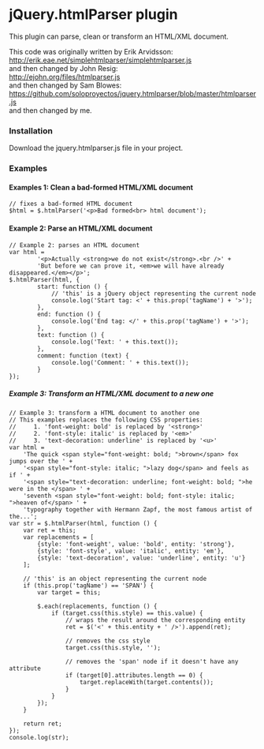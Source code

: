 jQuery.htmlParser plugin
========================

This plugin can parse, clean or transform an HTML/XML document.

This code was originally written by Erik Arvidsson:  
http://erik.eae.net/simplehtmlparser/simplehtmlparser.js  
and then changed by John Resig:  
http://ejohn.org/files/htmlparser.js  
and then changed by Sam Blowes:  
https://github.com/soloproyectos/jquery.htmlparser/blob/master/htmlparser.js  
and then changed by me.

### Installation
Download the jquery.htmlparser.js file in your project.

### Examples

#### Examples 1: Clean a bad-formed HTML/XML document

    // fixes a bad-formed HTML document
    $html = $.htmlParser('<p>Bad formed<br> html document');
    
#### Example 2: Parse an HTML/XML document

    // Example 2: parses an HTML document
    var html =
            '<p>Actually <strong>we do not exist</strong>.<br />' +
            'But before we can prove it, <em>we will have already disappeared.</em></p>';
    $.htmlParser(html, {
            start: function () {
                // 'this' is a jQuery object representing the current node
                console.log('Start tag: <' + this.prop('tagName') + '>');
            },
            end: function () {
                console.log('End tag: </' + this.prop('tagName') + '>');
            },
            text: function () {
                console.log('Text: ' + this.text());
            },
            comment: function (text) {
                console.log('Comment: ' + this.text());
            }
    });
    

##### Example 3: Transform an HTML/XML document to a new one

    // Example 3: transform a HTML document to another one
    // This examples replaces the following CSS properties:
    //     1. 'font-weight: bold' is replaced by '<strong>'
    //     2. 'font-style: italic' is replaced by '<em>'
    //     3. 'text-decoration: underline' is replaced by '<u>'
    var html =
        'The quick <span style="font-weight: bold; ">brown</span> fox jumps over the ' +
        '<span style="font-style: italic; ">lazy dog</span> and feels as if ' +
        '<span style="text-decoration: underline; font-weight: bold; ">he were in the </span> ' +
        'seventh <span style="font-weight: bold; font-style: italic; ">heaven of</span> ' +
        'typography together with Hermann Zapf, the most famous artist of the...';
    var str = $.htmlParser(html, function () {
        var ret = this;
        var replacements = [
            {style: 'font-weight', value: 'bold', entity: 'strong'},
            {style: 'font-style', value: 'italic', entity: 'em'},
            {style: 'text-decoration', value: 'underline', entity: 'u'}
        ];
        
        // 'this' is an object representing the current node
        if (this.prop('tagName') == 'SPAN') {
            var target = this;
            
            $.each(replacements, function () {
                if (target.css(this.style) == this.value) {
                    // wraps the result around the corresponding entity
                    ret = $('<' + this.entity + ' />').append(ret);
                    
                    // removes the css style
                    target.css(this.style, '');
                    
                    // removes the 'span' node if it doesn't have any attribute
                    if (target[0].attributes.length == 0) {
                        target.replaceWith(target.contents());
                    }
                }
            });
        }
        
        return ret;
    });
    console.log(str);
